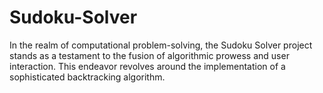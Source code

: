 # Sudoku-Solver
In the realm of computational problem-solving, the Sudoku Solver project stands as a testament to the fusion of algorithmic prowess and user interaction. This endeavor revolves around the implementation of a sophisticated backtracking algorithm.
